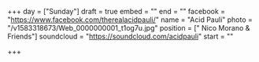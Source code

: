 +++
day = ["Sunday"]
draft = true
embed = ""
end = ""
facebook = "https://www.facebook.com/therealacidpauli/"
name = "Acid Pauli"
photo = "/v1583318673/Web_0000000001_t1og7u.jpg"
position = [" Nico Morano & Friends"]
soundcloud = "https://soundcloud.com/acidpauli"
start = ""

+++
